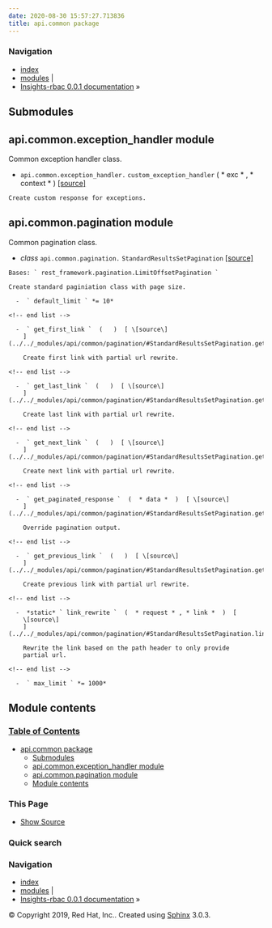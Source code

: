 ```yaml
---
date: 2020-08-30 15:57:27.713836
title: api.common package
---
```

### Navigation

  - [index](../../genindex/ "General Index")
  - [modules](../../py-modindex/ "Python Module Index") |
  - [Insights-rbac 0.0.1 documentation](../../index/) »


## Submodules

## api.common.exception\_handler module

Common exception handler class.

  -  ` api.common.exception_handler. ` ` custom_exception_handler `  ( 
    * exc * , * context *  )  [ \[source\]
    ](../../_modules/api/common/exception_handler/#custom_exception_handler)
      
    Create custom response for exceptions.

## api.common.pagination module

Common pagination class.

  -  *class* ` api.common.pagination. ` ` StandardResultsSetPagination `
    [ \[source\]
    ](../../_modules/api/common/pagination/#StandardResultsSetPagination)
      
    Bases: ` rest_framework.pagination.LimitOffsetPagination `
    
    Create standard paginiation class with page size.
    
      -  ` default_limit ` *= 10* 
    
    <!-- end list -->
    
      -  ` get_first_link `  (   )  [ \[source\]
        ](../../_modules/api/common/pagination/#StandardResultsSetPagination.get_first_link)
          
        Create first link with partial url rewrite.
    
    <!-- end list -->
    
      -  ` get_last_link `  (   )  [ \[source\]
        ](../../_modules/api/common/pagination/#StandardResultsSetPagination.get_last_link)
          
        Create last link with partial url rewrite.
    
    <!-- end list -->
    
      -  ` get_next_link `  (   )  [ \[source\]
        ](../../_modules/api/common/pagination/#StandardResultsSetPagination.get_next_link)
          
        Create next link with partial url rewrite.
    
    <!-- end list -->
    
      -  ` get_paginated_response `  (  * data *  )  [ \[source\]
        ](../../_modules/api/common/pagination/#StandardResultsSetPagination.get_paginated_response)
          
        Override pagination output.
    
    <!-- end list -->
    
      -  ` get_previous_link `  (   )  [ \[source\]
        ](../../_modules/api/common/pagination/#StandardResultsSetPagination.get_previous_link)
          
        Create previous link with partial url rewrite.
    
    <!-- end list -->
    
      -  *static* ` link_rewrite `  (  * request * , * link *  )  [
        \[source\]
        ](../../_modules/api/common/pagination/#StandardResultsSetPagination.link_rewrite)
          
        Rewrite the link based on the path header to only provide
        partial url.
    
    <!-- end list -->
    
      -  ` max_limit ` *= 1000* 

## Module contents

### [Table of Contents](../../index/)

  - [api.common package](#)
      - [Submodules](#submodules)
      - [api.common.exception\_handler
        module](#module-api.common.exception_handler)
      - [api.common.pagination module](#module-api.common.pagination)
      - [Module contents](#module-api.common)

### This Page

  - [Show Source](../../_sources/rbac/api.common.rst.txt)

### Quick search

### Navigation

  - [index](../../genindex/ "General Index")
  - [modules](../../py-modindex/ "Python Module Index") |
  - [Insights-rbac 0.0.1 documentation](../../index/) »

© Copyright 2019, Red Hat, Inc.. Created using
[Sphinx](http://sphinx-doc.org/) 3.0.3.